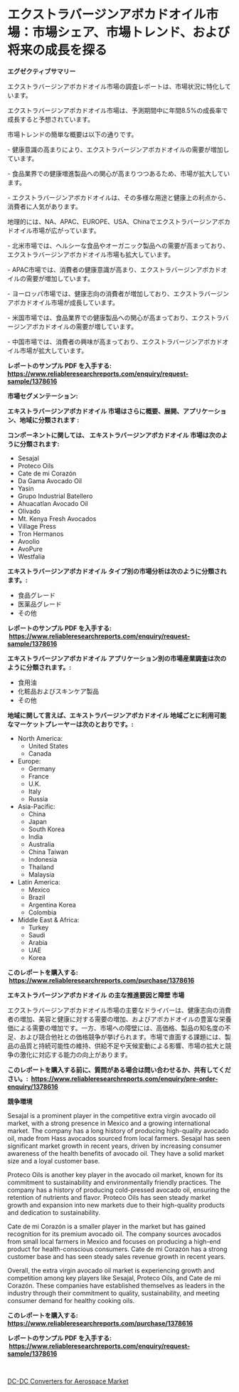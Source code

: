 <p><h1>エクストラバージンアボカドオイル市場：市場シェア、市場トレンド、および将来の成長を探る</h1></p><p><strong>エグゼクティブサマリー</strong></p>
<p><p>エクストラバージンアボカドオイル市場の調査レポートは、市場状況に特化しています。 </p><p>エクストラバージンアボカドオイル市場は、予測期間中に年間8.5%の成長率で成長すると予想されています。 </p><p>市場トレンドの簡単な概要は以下の通りです。 </p><p>- 健康意識の高まりにより、エクストラバージンアボカドオイルの需要が増加しています。 </p><p>- 食品業界での健康増進製品への関心が高まりつつあるため、市場が拡大しています。 </p><p>- エクストラバージンアボカドオイルは、その多様な用途と健康上の利点から、消費者に人気があります。 </p><p>地理的には、NA、APAC、EUROPE、USA、Chinaでエクストラバージンアボカドオイル市場が広がっています。 </p><p>- 北米市場では、ヘルシーな食品やオーガニック製品への需要が高まっており、エクストラバージンアボカドオイル市場も拡大しています。 </p><p>- APAC市場では、消費者の健康意識が高まり、エクストラバージンアボカドオイルの需要が増加しています。 </p><p>- ヨーロッパ市場では、健康志向の消費者が増加しており、エクストラバージンアボカドオイル市場が成長しています。 </p><p>- 米国市場では、食品業界での健康製品への関心が高まっており、エクストラバージンアボカドオイルの需要が増しています。 </p><p>- 中国市場では、消費者の興味が高まっており、エクストラバージンアボカドオイル市場が拡大しています。</p></p>
<p><strong>レポートのサンプル PDF を入手する: <a href="https://www.reliableresearchreports.com/enquiry/request-sample/1378616">https://www.reliableresearchreports.com/enquiry/request-sample/1378616</a></strong></p>
<p><strong>市場セグメンテーション:</strong></p>
<p><strong> エキストラバージンアボカドオイル 市場はさらに概要、展開、アプリケーション、地域に分類されます :</strong></p>
<p><strong>コンポーネントに関しては、 エキストラバージンアボカドオイル 市場は次のように分類されます: &nbsp;</strong></p>
<p><ul><li>Sesajal</li><li>Proteco Oils</li><li>Cate de mi Corazón</li><li>Da Gama Avocado Oil</li><li>Yasin</li><li>Grupo Industrial Batellero</li><li>Ahuacatlan Avocado Oil</li><li>Olivado</li><li>Mt. Kenya Fresh Avocados</li><li>Village Press</li><li>Tron Hermanos</li><li>Avoolio</li><li>AvoPure</li><li>Westfalia</li></ul></p>
<p><strong> エキストラバージンアボカドオイル タイプ別の市場分析は次のように分類されます。:</strong></p>
<p><ul><li>食品グレード</li><li>医薬品グレード</li><li>その他</li></ul></p>
<p><strong>レポートのサンプル PDF を入手する: &nbsp;<a href="https://www.reliableresearchreports.com/enquiry/request-sample/1378616">https://www.reliableresearchreports.com/enquiry/request-sample/1378616</a></strong></p>
<p><strong> エキストラバージンアボカドオイル アプリケーション別の市場産業調査は次のように分類されます。:</strong></p>
<p><ul><li>食用油</li><li>化粧品およびスキンケア製品</li><li>その他</li></ul></p>
<p><strong>地域に関して言えば、エキストラバージンアボカドオイル 地域ごとに利用可能なマーケットプレーヤーは次のとおりです。:</strong></p>
<p><ul>
    <li>
        North America:
        <ul>
            <li>United States</li>
            <li>Canada</li>
        </ul>
    </li>
    <li>
        Europe:
        <ul>
            <li>Germany</li>
            <li>France</li>
            <li>U.K.</li>
            <li>Italy</li>
            <li>Russia</li>
        </ul>
    </li>
    <li>
        Asia-Pacific:
        <ul>
            <li>China</li>
            <li>Japan</li>
            <li>South Korea</li>
            <li>India</li>
            <li>Australia</li>
            <li>China Taiwan</li>
            <li>Indonesia</li>
            <li>Thailand</li>
            <li>Malaysia</li>
        </ul>
    </li>
    <li>
        Latin America:
        <ul>
            <li>Mexico</li>
            <li>Brazil</li>
            <li>Argentina Korea</li>
            <li>Colombia</li>
        </ul>
    </li>
    <li>
        Middle East & Africa:
        <ul>
            <li>Turkey</li>
            <li>Saudi</li>
            <li>Arabia</li>
            <li>UAE</li>
            <li>Korea</li>
        </ul>
    </li>
    </ul></p>
<p><strong>このレポートを購入する: &nbsp;<a href="https://www.reliableresearchreports.com/purchase/1378616">https://www.reliableresearchreports.com/purchase/1378616</a></strong></p>
<p><strong>エキストラバージンアボカドオイル の主な推進要因と障壁 市場</strong></p>
<p><p>エクストラバージンアボカドオイル市場の主要なドライバーは、健康志向の消費者の増加、美容と健康に対する需要の増加、およびアボカドオイルの豊富な栄養価による需要の増加です。一方、市場への障壁には、高価格、製品の知名度の不足、および競合他社との価格競争が挙げられます。市場で直面する課題には、製品の品質と持続可能性の維持、供給不足や天候変動による影響、市場の拡大と競争の激化に対応する能力の向上があります。</p></p>
<p><strong>このレポートを購入する前に、質問がある場合は問い合わせるか、共有してください。:&nbsp; <a href="https://www.reliableresearchreports.com/enquiry/pre-order-enquiry/1378616">https://www.reliableresearchreports.com/enquiry/pre-order-enquiry/1378616</a></strong></p>
<p><strong>競争環境</strong></p>
<p><p>Sesajal is a prominent player in the competitive extra virgin avocado oil market, with a strong presence in Mexico and a growing international market. The company has a long history of producing high-quality avocado oil, made from Hass avocados sourced from local farmers. Sesajal has seen significant market growth in recent years, driven by increasing consumer awareness of the health benefits of avocado oil. They have a solid market size and a loyal customer base.</p><p>Proteco Oils is another key player in the avocado oil market, known for its commitment to sustainability and environmentally friendly practices. The company has a history of producing cold-pressed avocado oil, ensuring the retention of nutrients and flavor. Proteco Oils has seen steady market growth and expansion into new markets due to their high-quality products and dedication to sustainability.</p><p>Cate de mi Corazón is a smaller player in the market but has gained recognition for its premium avocado oil. The company sources avocados from small local farmers in Mexico and focuses on producing a high-end product for health-conscious consumers. Cate de mi Corazón has a strong customer base and has seen steady sales revenue growth in recent years.</p><p>Overall, the extra virgin avocado oil market is experiencing growth and competition among key players like Sesajal, Proteco Oils, and Cate de mi Corazón. These companies have established themselves as leaders in the industry through their commitment to quality, sustainability, and meeting consumer demand for healthy cooking oils.</p></p>
<p><strong>このレポートを購入する: &nbsp; <a href="https://www.reliableresearchreports.com/purchase/1378616">https://www.reliableresearchreports.com/purchase/1378616</a></strong></p>
<p><strong>レポートのサンプル PDF を入手する: &nbsp;<a href="https://www.reliableresearchreports.com/enquiry/request-sample/1378616">https://www.reliableresearchreports.com/enquiry/request-sample/1378616</a></strong><strong></strong></p>
<p>&nbsp;</p>
<p><p><a href="https://natural-crush-b99.notion.site/DC-DC-Converters-for-Aerospace-Market-Research-Report-Forecasted-for-Period-from-2024-2031-by-Mar-f8e5a3b91c86451faea3de6114619ac5">DC-DC Converters for Aerospace Market</a></p></p>